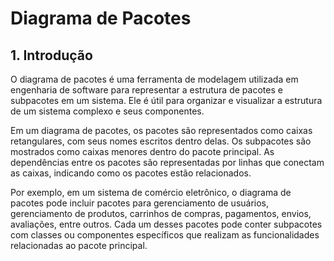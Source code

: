 # Diagrama de Pacotes

## 1. Introdução

O diagrama de pacotes é uma ferramenta de modelagem utilizada em engenharia de software para representar a estrutura de pacotes e subpacotes em um sistema. Ele é útil para organizar e visualizar a estrutura de um sistema complexo e seus componentes.

Em um diagrama de pacotes, os pacotes são representados como caixas retangulares, com seus nomes escritos dentro delas. Os subpacotes são mostrados como caixas menores dentro do pacote principal. As dependências entre os pacotes são representadas por linhas que conectam as caixas, indicando como os pacotes estão relacionados.

Por exemplo, em um sistema de comércio eletrônico, o diagrama de pacotes pode incluir pacotes para gerenciamento de usuários, gerenciamento de produtos, carrinhos de compras, pagamentos, envios, avaliações, entre outros. Cada um desses pacotes pode conter subpacotes com classes ou componentes específicos que realizam as funcionalidades relacionadas ao pacote principal.
